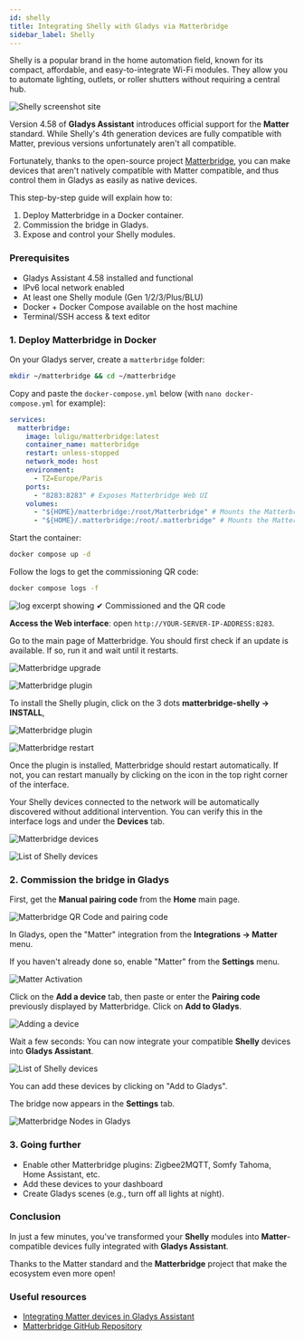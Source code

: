 ```yaml
---
id: shelly
title: Integrating Shelly with Gladys via Matterbridge
sidebar_label: Shelly
---
```


Shelly is a popular brand in the home automation field, known for its compact, affordable, and easy-to-integrate Wi-Fi modules. They allow you to automate lighting, outlets, or roller shutters without requiring a central hub.

![Shelly screenshot site](../../static/img/docs/en/configuration/shelly/0-shelly-intro.jpg)

Version 4.58 of **Gladys Assistant** introduces official support for the **Matter** standard. While Shelly's 4th generation devices are fully compatible with Matter, previous versions unfortunately aren't all compatible.

Fortunately, thanks to the open-source project [Matterbridge](https://github.com/luligu/matterbridge), you can make devices that aren't natively compatible with Matter compatible, and thus control them in Gladys as easily as native devices.

This step-by-step guide will explain how to:

1. Deploy Matterbridge in a Docker container.
2. Commission the bridge in Gladys.
3. Expose and control your Shelly modules.

### Prerequisites

- Gladys Assistant 4.58 installed and functional
- IPv6 local network enabled
- At least one Shelly module (Gen 1/2/3/Plus/BLU)
- Docker + Docker Compose available on the host machine
- Terminal/SSH access & text editor

### 1. Deploy Matterbridge in Docker

On your Gladys server, create a `matterbridge` folder:

```bash
mkdir ~/matterbridge && cd ~/matterbridge
```

Copy and paste the `docker-compose.yml` below (with `nano docker-compose.yml` for example):

```yaml
services:
  matterbridge:
    image: luligu/matterbridge:latest
    container_name: matterbridge
    restart: unless-stopped
    network_mode: host
    environment:
      - TZ=Europe/Paris
    ports:
      - "8283:8283" # Exposes Matterbridge Web UI
    volumes:
      - "${HOME}/matterbridge:/root/Matterbridge" # Mounts the Matterbridge plugin directory
      - "${HOME}/.matterbridge:/root/.matterbridge" # Mounts the Matterbridge storage directory
```

Start the container:

```bash
docker compose up -d
```

Follow the logs to get the commissioning QR code:

```bash
docker compose logs -f
```

![log excerpt showing `✔ Commissioned` and the QR code](../../static/img/docs/en/configuration/shelly/1-matterbridge-logs.png)

**Access the Web interface**: open `http://YOUR-SERVER-IP-ADDRESS:8283`.

Go to the main page of Matterbridge. You should first check if an update is available. If so, run it and wait until it restarts.

![Matterbridge upgrade](../../static/img/docs/en/configuration/shelly/2-matterbridge-upgrade.png)

![Matterbridge plugin](../../static/img/docs/en/configuration/shelly/3-matterbridge-up-to-date.png)

To install the Shelly plugin, click on the 3 dots **matterbridge-shelly → INSTALL**,

![Matterbridge plugin](../../static/img/docs/en/configuration/shelly/4-matterbridge-plugin.png)

![Matterbridge restart](../../static/img/docs/en/configuration/shelly/5-matterbridge-shelly-install.png)

Once the plugin is installed, Matterbridge should restart automatically. If not, you can restart manually by clicking on the icon in the top right corner of the interface.

Your Shelly devices connected to the network will be automatically discovered without additional intervention. You can verify this in the interface logs and under the **Devices** tab.

![Matterbridge devices](../../static/img/docs/en/configuration/shelly/6-matterbridge-shelly-discover.png)

![List of Shelly devices](../../static/img/docs/en/configuration/shelly/7-matterbridge-shelly-devices-list.png)

### 2. Commission the bridge in Gladys

First, get the **Manual pairing code** from the **Home** main page.

![Matterbridge QR Code and pairing code](../../static/img/docs/en/configuration/shelly/8-matterbridge-pairing-code.png)

In Gladys, open the "Matter" integration from the **Integrations → Matter** menu.

If you haven't already done so, enable "Matter" from the **Settings** menu.

![Matter Activation](../../static/img/docs/en/configuration/shelly/9-mattebridge-gladys-activate-matter.png)

Click on the **Add a device** tab, then paste or enter the **Pairing code** previously displayed by Matterbridge. Click on **Add to Gladys**.

![Adding a device](../../static/img/docs/en/configuration/shelly/10-matterbridge-pair.png)

Wait a few seconds: You can now integrate your compatible **Shelly** devices into **Gladys Assistant**.

![List of Shelly devices](../../static/img/docs/en/configuration/shelly/11-matterbridge-gladys-list-devices.png)

You can add these devices by clicking on "Add to Gladys".

The bridge now appears in the **Settings** tab.

![Matterbridge Nodes in Gladys](../../static/img/docs/en/configuration/shelly/12-matterbridge-nodes.png)

### 3. Going further

- Enable other Matterbridge plugins: Zigbee2MQTT, Somfy Tahoma, Home Assistant, etc.
- Add these devices to your dashboard
- Create Gladys scenes (e.g., turn off all lights at night).

### Conclusion

In just a few minutes, you've transformed your **Shelly** modules into **Matter**-compatible devices fully integrated with **Gladys Assistant**.

Thanks to the Matter standard and the **Matterbridge** project that make the ecosystem even more open!

### Useful resources

- [Integrating Matter devices in Gladys Assistant](/docs/integrations/matter/)
- [Matterbridge GitHub Repository](https://github.com/luligu/matterbridge)

